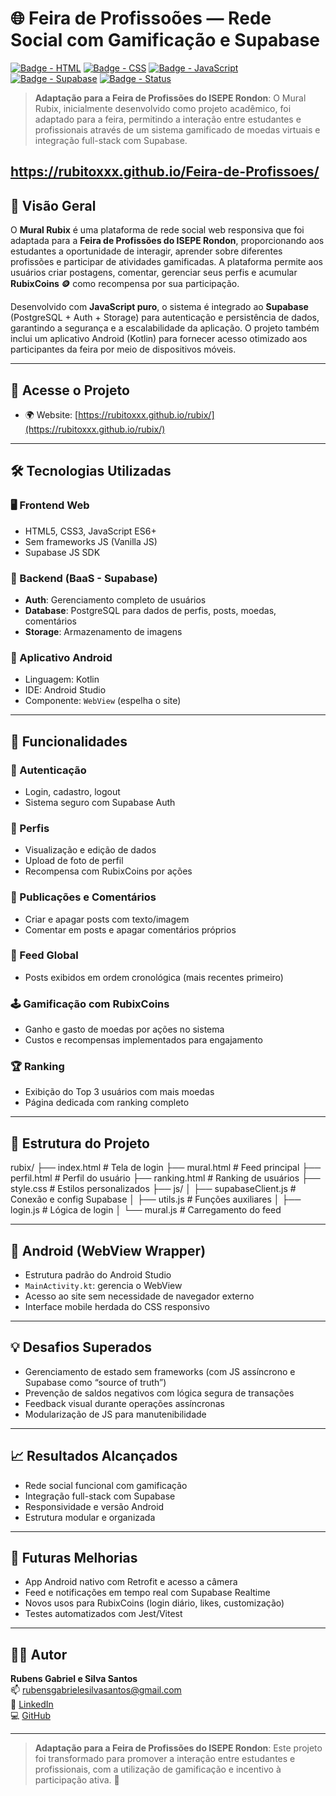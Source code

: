 # 🌐 Feira de Profissoões — Rede Social com Gamificação e Supabase

[![Badge - HTML](https://img.shields.io/badge/HTML5-orange?style=for-the-badge&logo=html5)]()
[![Badge - CSS](https://img.shields.io/badge/CSS3-blue?style=for-the-badge&logo=css3)]()
[![Badge - JavaScript](https://img.shields.io/badge/JavaScript-yellow?style=for-the-badge&logo=javascript)]()
[![Badge - Supabase](https://img.shields.io/badge/Supabase-Backend-green?style=for-the-badge&logo=supabase)]()
[![Badge - Status](https://img.shields.io/badge/Status-Concluído-brightgreen?style=for-the-badge)]()

> **Adaptação para a Feira de Profissões do ISEPE Rondon**: O Mural Rubix, inicialmente desenvolvido como projeto acadêmico, foi adaptado para a feira, permitindo a interação entre estudantes e profissionais através de um sistema gamificado de moedas virtuais e integração full-stack com Supabase.

https://rubitoxxx.github.io/Feira-de-Profissoes/
---

## 📌 Visão Geral

O **Mural Rubix** é uma plataforma de rede social web responsiva que foi adaptada para a **Feira de Profissões do ISEPE Rondon**, proporcionando aos estudantes a oportunidade de interagir, aprender sobre diferentes profissões e participar de atividades gamificadas. A plataforma permite aos usuários criar postagens, comentar, gerenciar seus perfis e acumular **RubixCoins 🪙** como recompensa por sua participação.

Desenvolvido com **JavaScript puro**, o sistema é integrado ao **Supabase** (PostgreSQL + Auth + Storage) para autenticação e persistência de dados, garantindo a segurança e a escalabilidade da aplicação. O projeto também inclui um aplicativo Android (Kotlin) para fornecer acesso otimizado aos participantes da feira por meio de dispositivos móveis.

---

## 🚀 Acesse o Projeto

- 🌍 Website: [https://rubitoxxx.github.io/rubix/](https://rubitoxxx.github.io/rubix/)

---

## 🛠️ Tecnologias Utilizadas

### 🖥️ Frontend Web

- HTML5, CSS3, JavaScript ES6+
- Sem frameworks JS (Vanilla JS)
- Supabase JS SDK

### 🧩 Backend (BaaS - Supabase)

- **Auth**: Gerenciamento completo de usuários
- **Database**: PostgreSQL para dados de perfis, posts, moedas, comentários
- **Storage**: Armazenamento de imagens

### 📱 Aplicativo Android

- Linguagem: Kotlin
- IDE: Android Studio
- Componente: `WebView` (espelha o site)

---

## 🧠 Funcionalidades

### 🔐 Autenticação
- Login, cadastro, logout
- Sistema seguro com Supabase Auth

### 🧍 Perfis
- Visualização e edição de dados
- Upload de foto de perfil
- Recompensa com RubixCoins por ações

### 📝 Publicações e Comentários
- Criar e apagar posts com texto/imagem
- Comentar em posts e apagar comentários próprios

### 📰 Feed Global
- Posts exibidos em ordem cronológica (mais recentes primeiro)

### 🕹️ Gamificação com RubixCoins
- Ganho e gasto de moedas por ações no sistema
- Custos e recompensas implementados para engajamento

### 🏆 Ranking
- Exibição do Top 3 usuários com mais moedas
- Página dedicada com ranking completo

---

## 📂 Estrutura do Projeto

rubix/
├── index.html # Tela de login
├── mural.html # Feed principal
├── perfil.html # Perfil do usuário
├── ranking.html # Ranking de usuários
├── style.css # Estilos personalizados
├── js/
│ ├── supabaseClient.js # Conexão e config Supabase
│ ├── utils.js # Funções auxiliares
│ ├── login.js # Lógica de login
│ └── mural.js # Carregamento do feed

---

## 📱 Android (WebView Wrapper)

- Estrutura padrão do Android Studio
- `MainActivity.kt`: gerencia o WebView
- Acesso ao site sem necessidade de navegador externo
- Interface mobile herdada do CSS responsivo

---

## 💡 Desafios Superados

- Gerenciamento de estado sem frameworks (com JS assíncrono e Supabase como “source of truth”)
- Prevenção de saldos negativos com lógica segura de transações
- Feedback visual durante operações assíncronas
- Modularização de JS para manutenibilidade

---

## 📈 Resultados Alcançados

- Rede social funcional com gamificação
- Integração full-stack com Supabase
- Responsividade e versão Android
- Estrutura modular e organizada

---

## 🔮 Futuras Melhorias

- App Android nativo com Retrofit e acesso a câmera
- Feed e notificações em tempo real com Supabase Realtime
- Novos usos para RubixCoins (login diário, likes, customização)
- Testes automatizados com Jest/Vitest

---

## 🙋‍♂️ Autor

**Rubens Gabriel e Silva Santos**  
📫 [rubensgabrielesilvasantos@gmail.com](mailto:rubensgabrielesilvasantos@gmail.com)  
🔗 [LinkedIn](https://www.linkedin.com/in/rubens-gabriel-221679263)  
💻 [GitHub](https://github.com/rubitoxxx)

---

> **Adaptação para a Feira de Profissões do ISEPE Rondon**: Este projeto foi transformado para promover a interação entre estudantes e profissionais, com a utilização de gamificação e incentivo à participação ativa. 🚀
